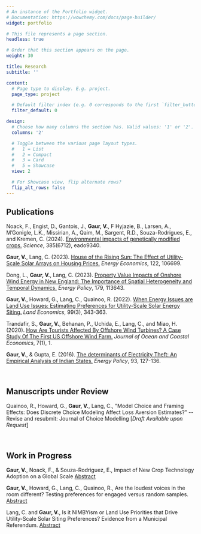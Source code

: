 ```yaml
---
# An instance of the Portfolio widget.
# Documentation: https://wowchemy.com/docs/page-builder/
widget: portfolio

# This file represents a page section.
headless: true

# Order that this section appears on the page.
weight: 30

title: Research
subtitle: ''

content:
  # Page type to display. E.g. project.
  page_type: project

  # Default filter index (e.g. 0 corresponds to the first `filter_button` instance below).
  filter_default: 0

design:
  # Choose how many columns the section has. Valid values: '1' or '2'.
  columns: '2'

  # Toggle between the various page layout types.
  #   1 = List
  #   2 = Compact
  #   3 = Card
  #   5 = Showcase
  view: 2

  # For Showcase view, flip alternate rows?
  flip_alt_rows: false
---
```

## Publications

Noack, F., Engist, D., Gantois, J., **Gaur, V.**, F Hyjazie, B., Larsen, A., M’Gonigle, L.K., Missirian, A., Qaim, M., Sargent, R.D., Souza-Rodrigues, E., and Kremen, C. (2024). [Environmental impacts of genetically modified crops.](https://www.science.org/doi/full/10.1126/science.ado9340) *Science*, 385(6712), eado9340.

**Gaur, V.**, Lang, C. (2023). [House of the Rising Sun: The Effect of Utility-Scale Solar Arrays on Housing Prices.](https://www.sciencedirect.com/science/article/pii/S0140988323001974?casa_token=-RXR1ME0nEIAAAAA:PosDyD6JwW8II9qSl4nQr0lBl1mwbB4Vs2TYZMKMQpiz3WZR7KpGGkfnueqW_SVZ1Nr6-lwFKg) *Energy Economics*, 122, 106699.

Dong, L., **Gaur, V.**, Lang, C. (2023). [Property Value Impacts of Onshore Wind Energy in New England: The Importance of Spatial Heterogeneity and Temporal Dynamics.](https://www.sciencedirect.com/science/article/pii/S0301421523002288?casa_token=fxPnlrq0l1EAAAAA:oCI4JALBzhzcumPx6NFqvjSUunl8-bxXDOryNyIihmtSJS_0VWOiRnz6ol787VkqSud-y99N-Q) *Energy Policy*, 179, 113643.

**Gaur, V.**, Howard, G., Lang, C., Quainoo, R. (2022). [When Energy Issues are Land Use Issues: Estimating Preferences for Utility-Scale Solar Energy Siting.](https://le.uwpress.org/content/99/3/343) *Land Economics*, 99(3), 343-363.

Trandafir, S., **Gaur, V.**, Behanan, P., Uchida, E., Lang, C., and Miao, H. (2020). [How Are Tourists Affected By Offshore Wind Turbines? A Case Study Of The First US Offshore Wind Farm.](https://cbe.miis.edu/joce/vol7/iss1/1/) *Journal of Ocean and Coastal Economics*, 7(1), 1.

**Gaur, V.**, & Gupta, E. (2016). [The determinants of Electricity Theft: An Empirical Analysis of Indian States.](https://www.sciencedirect.com/science/article/pii/S0301421516300878?casa_token=Dq6HjRliVtAAAAAA:SrViZpmz6gBMeUDxh07ruBk8VF0cdpR5n5yIdhPb5H2EYvjQU_cQQ4IWjgjfYqnxJiqw2H6_jQ) *Energy Policy*, 93, 127-136.


<br>

## Manuscripts under Review

Quainoo, R., Howard, G., **Gaur, V.**, Lang, C., "Model Choice and Framing Effects: Does Discrete Choice Modeling Affect Loss Aversion Estimates?" -- Revise and resubmit: Journal of Choice Modelling 
[*Draft Available upon Request*]

<br>

## Work in Progress

**Gaur, V.**, Noack, F., & Souza-Rodriguez, E., Impact of New Crop Technology Adoption on a Global Scale [Abstract](uploads/GM_Trade_Abstract_Sept2024.pdf)

**Gaur, V.**, Howard, G., Lang, C., Quainoo, R., Are the loudest voices in the room different? Testing preferences for engaged versus random samples. [Abstract](uploads/Abstract_Engaged.pdf)

Lang, C. and **Gaur, V.**, Is it NIMBYism or Land Use Priorities that Drive Utility-Scale Solar Siting Preferences? Evidence from a Municipal Referendum. [Abstract](uploads/Abstract_SolarNK.pdf) 
